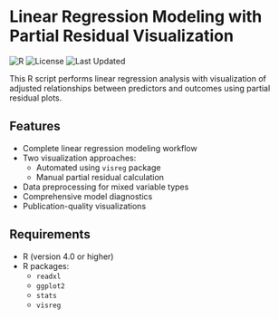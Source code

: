 # Linear Regression Modeling with Partial Residual Visualization

![R](https://img.shields.io/badge/R-Statistical%20Analysis-blue)
![License](https://img.shields.io/badge/License-MIT-green)
![Last Updated](https://img.shields.io/badge/Last%20Updated-May%202025-lightgrey)

This R script performs linear regression analysis with visualization of adjusted relationships between predictors and outcomes using partial residual plots.

## Features

- Complete linear regression modeling workflow
- Two visualization approaches:
  - Automated using `visreg` package
  - Manual partial residual calculation
- Data preprocessing for mixed variable types
- Comprehensive model diagnostics
- Publication-quality visualizations

## Requirements

- R (version 4.0 or higher)
- R packages:
  - `readxl`
  - `ggplot2`
  - `stats`
  - `visreg`

